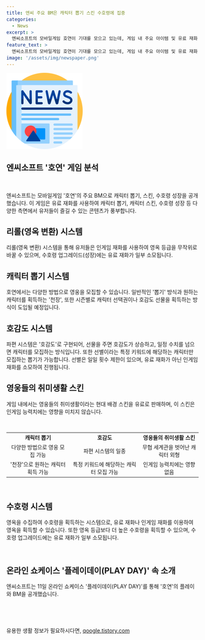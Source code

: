 ```yaml
---
title: 엔씨 주요 BM은 캐릭터 뽑기 스킨 수호령에 집중
categories:
  - News
excerpt: >
  엔씨소프트의 모바일게임 호연이 기대를 모으고 있는데, 게임 내 주요 아이템 및 유료 재화 사용 방식이 공개됐다. 캐릭터 뽑기, 스킨, 수호령 성장 등을 통해 다양한 방식으로 영웅을 모집하고 발전시킬 수 있는데, 각각의 시스템은 유료 재화와 연결돼 있어 플레이어들의 주목을 끌고 있다. 또한 캐릭터의 호감도를 높여 모집하는 시스템과 인게임 스킨 판매, 수호령 획득 방식 등도 게임의 흥미로운 포인트로 언급되었다. 게임 내 다양한 유료 아이템을 획득하고 성장시키는 방법들이 소개돼, 플레이어들의 기대감이 높아지고 있는 상황이다.
feature_text: >
  엔씨소프트의 모바일게임 호연이 기대를 모으고 있는데, 게임 내 주요 아이템 및 유료 재화 사용 방식이 공개됐다. 캐릭터 뽑기, 스킨, 수호령 성장 등을 통해 다양한 방식으로 영웅을 모집하고 발전시킬 수 있는데, 각각의 시스템은 유료 재화와 연결돼 있어 플레이어들의 주목을 끌고 있다. 또한 캐릭터의 호감도를 높여 모집하는 시스템과 인게임 스킨 판매, 수호령 획득 방식 등도 게임의 흥미로운 포인트로 언급되었다. 게임 내 다양한 유료 아이템을 획득하고 성장시키는 방법들이 소개돼, 플레이어들의 기대감이 높아지고 있는 상황이다.
image: '/assets/img/newspaper.png'
---
```


<p><img src="/assets/img/newspaper.png" alt="kimp 속보" /></p>

<h2>엔씨소프트 '호연' 게임 분석</h2>

<p data-ke-size="size16">&nbsp;</p>

<p>엔씨소프트는 모바일게임 '호연'의 주요 BM으로 캐릭터 뽑기, 스킨, 수호령 성장을 공개했습니다. 이 게임은 유료 재화를 사용하여 캐릭터 뽑기, 캐릭터 스킨, 수호령 성장 등 다양한 측면에서 유저들이 즐길 수 있는 콘텐츠가 풍부합니다.</p></p>

<h2 data-ke-size="size26">리롤(영옥 변환) 시스템</h2>

<p data-ke-size="size16">리롤(영옥 변환) 시스템을 통해 유저들은 인게임 재화를 사용하여 영옥 등급을 무작위로 바꿀 수 있으며, 수호령 업그레이드(성장)에는 유료 재화가 일부 소모됩니다.</p>

<h2 data-ke-size="size26">캐릭터 뽑기 시스템</h2>

<p data-ke-size="size16">호연에서는 다양한 방법으로 영웅을 모집할 수 있습니다. 일반적인 '뽑기' 방식과 원하는 캐릭터를 획득하는 '천장', 또한 시즌별로 캐릭터 선택권이나 호감도 선물을 획득하는 방식이 도입될 예정입니다.</p>

<h2 data-ke-size="size26">호감도 시스템</h2>

<p data-ke-size="size16">파편 시스템은 '호감도'로 구현되어, 선물을 주면 호감도가 상승하고, 일정 수치를 넘으면 캐릭터를 모집하는 방식입니다. 또한 선별이라는 특정 키워드에 해당하는 캐릭터만 모집하는 뽑기가 가능합니다. 선별은 일일 횟수 제한이 있으며, 유료 재화가 아닌 인게임 재화를 소모하여 진행됩니다.</p>

<h2 data-ke-size="size26">영웅들의 취미생활 스킨</h2>

<p data-ke-size="size16">게임 내에서는 영웅들의 취미생활이라는 현대 배경 스킨을 유료로 판매하며, 이 스킨은 인게임 능력치에는 영향을 미치지 않습니다.</p>

<p data-ke-size="size16">&nbsp;</p>

<table>
  <tbody>
    <tr>
      <td style="text-align: center; height: 17px;"><b>캐릭터 뽑기</b></td>
      <td style="text-align: center; height: 17px;"><b>호감도</b></td>
      <td style="text-align: center; height: 17px;"><b>영웅들의 취미생활 스킨</b></td>
    </tr>
    <tr>
      <td style="text-align: center; height: 17px;">다양한 방법으로 영웅 모집 가능</td>
      <td style="text-align: center; height: 17px;">파편 시스템의 일종</td>
      <td style="text-align: center; height: 17px;">무협 세계관을 벗어난 캐릭터 외형</td>
    </tr>
    <tr>
      <td style="text-align: center; height: 17px;">'천장'으로 원하는 캐릭터 획득 가능</td>
      <td style="text-align: center; height: 17px;">특정 키워드에 해당하는 캐릭터 모집 가능</td>
      <td style="text-align: center; height: 17px;">인게임 능력치에는 영향 없음</td>
    </tr>
  </tbody>
</table>

<p data-ke-size="size16">&nbsp;</p>

<h2 data-ke-size="size26">수호령 시스템</h2>

<p data-ke-size="size16">영옥을 수집하여 수호령을 획득하는 시스템으로, 유료 재화나 인게임 재화를 이용하여 영옥을 획득할 수 있습니다. 또한 영옥 등급보다 더 높은 수호령을 획득할 수 있으며, 수호령 업그레이드에는 유료 재화가 일부 소모됩니다.</p>

<p data-ke-size="size16">&nbsp;</p>

<h2 data-ke-size="size26">온라인 쇼케이스 '플레이데이(PLAY DAY)' 속 소개</h2>

<p data-ke-size="size16">엔씨소프트는 11일 온라인 쇼케이스 '플레이데이(PLAY DAY)'를 통해 '호연'의 플레이와 BM을 공개했습니다.</p>

<p data-ke-size="size16">&nbsp;</p>

<p data-ke-size="size16">&nbsp;</p>
유용한 생활 정보가 필요하시다면, <a href="https://qoogle.tistory.com" rel="dofollow">qoogle.tistory.com</a>



